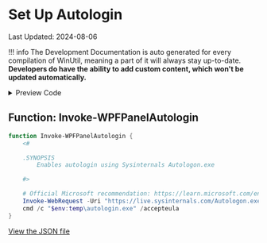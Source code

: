 # Set Up Autologin

Last Updated: 2024-08-06


!!! info
     The Development Documentation is auto generated for every compilation of WinUtil, meaning a part of it will always stay up-to-date. **Developers do have the ability to add custom content, which won't be updated automatically.**


<!-- BEGIN CUSTOM CONTENT -->

<!-- END CUSTOM CONTENT -->

<details>
<summary>Preview Code</summary>

```json
{
  "Content": "Set Up Autologin",
  "category": "Fixes",
  "Order": "a040_",
  "panel": "1",
  "Type": "Button",
  "ButtonWidth": "300",
  "link": "https://christitustech.github.io/winutil/dev/features/Fixes/Autologin"
}
```

</details>

## Function: Invoke-WPFPanelAutologin

```powershell
function Invoke-WPFPanelAutologin {
    <#

    .SYNOPSIS
        Enables autologin using Sysinternals Autologon.exe

    #>

    # Official Microsoft recommendation: https://learn.microsoft.com/en-us/sysinternals/downloads/autologon
    Invoke-WebRequest -Uri "https://live.sysinternals.com/Autologon.exe" -OutFile "$env:temp\autologin.exe"
    cmd /c "$env:temp\autologin.exe" /accepteula
}

```


<!-- BEGIN SECOND CUSTOM CONTENT -->

<!-- END SECOND CUSTOM CONTENT -->


[View the JSON file](https://github.com/ChrisTitusTech/winutil/tree/main/config/feature.json)

